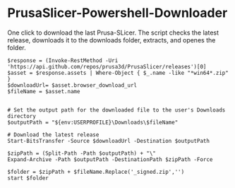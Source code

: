 # PrusaSlicer-Powershell-Downloader
One click to download the last Prusa-SLicer.
The script checks the latest release, downloads it to the downloads folder, extracts, and openes the folder.

```
$response = (Invoke-RestMethod -Uri 'https://api.github.com/repos/prusa3d/PrusaSlicer/releases')[0]
$asset = $response.assets | Where-Object { $_.name -like "*win64*.zip" } 
$downloadUrl= $asset.browser_download_url
$fileName = $asset.name


# Set the output path for the downloaded file to the user's Downloads directory
$outputPath = "${env:USERPROFILE}\Downloads\$fileName"

# Download the latest release
Start-BitsTransfer -Source $downloadUrl -Destination $outputPath

$zipPath = (Split-Path -Path $outputPath) + "\"
Expand-Archive -Path $outputPath -DestinationPath $zipPath -Force

$folder = $zipPath + $fileName.Replace('_signed.zip','')
start $folder
```
